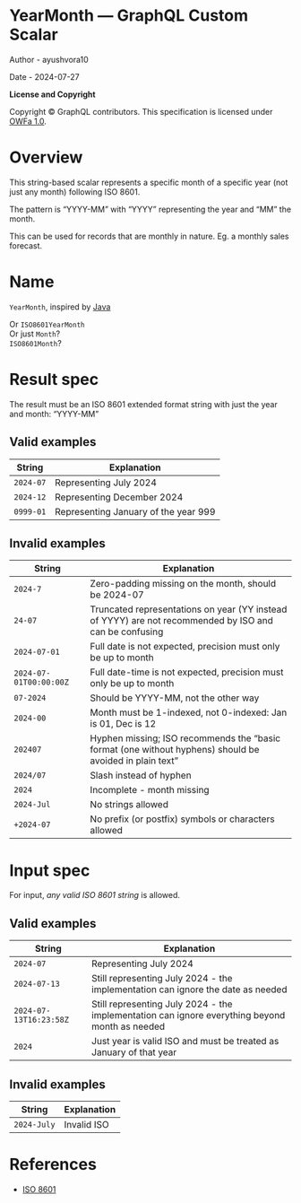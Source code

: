 <!-- cspell:ignore ayushvora10 -->

# YearMonth — GraphQL Custom Scalar

Author - ayushvora10

Date - 2024-07-27

**License and Copyright**

Copyright © GraphQL contributors. This specification is licensed under
[OWFa 1.0](https://www.openwebfoundation.org/the-agreements/the-owf-1-0-agreements-granted-claims/owfa-1-0).

# Overview

This string-based scalar represents a specific month of a specific year (not just any month) following ISO 8601.

The pattern is “YYYY-MM” with “YYYY” representing the year and “MM” the month.

This can be used for records that are monthly in nature. Eg. a monthly sales forecast.

# Name

`YearMonth`, inspired by [Java](https://docs.oracle.com/javase/8/docs/api/java/time/YearMonth.html)

Or `ISO8601YearMonth`\
Or just `Month`?\
`ISO8601Month`?

# Result spec

The result must be an ISO 8601 extended format string with just the year and month: “YYYY-MM”

## Valid examples

| String    | Explanation |
| -------- | ------- |
| `2024-07`  | Representing July 2024    |
| `2024-12` | Representing December 2024     |
| `0999-01`    | Representing January of the year 999    |

## Invalid examples

| String    | Explanation |
| -------- | ------- |
| `2024-7`  | Zero-padding missing on the month, should be 2024-07 |
| `24-07` | Truncated representations on year (YY instead of YYYY) are not recommended by ISO and can be confusing |
| `2024-07-01`    | Full date is not expected, precision must only be up to month |
| `2024-07-01T00:00:00Z`    | Full date-time is not expected, precision must only be up to month |
| `07-2024`    | Should be YYYY-MM, not the other way |
| `2024-00`    | Month must be 1-indexed, not 0-indexed: Jan is 01, Dec is 12 |
| `202407`    | Hyphen missing; ISO recommends the “basic format (one without hyphens) should be avoided in plain text” |
| `2024/07`    | Slash instead of hyphen |
| `2024`    | Incomplete - month missing |
| `2024-Jul`    | No strings allowed |
| `+2024-07`    | No prefix (or postfix) symbols or characters allowed |

# Input spec

For input, _any valid ISO 8601 string_ is allowed.

## Valid examples

| String    | Explanation |
| -------- | ------- |
| `2024-07`  | Representing July 2024    |
| `2024-07-13` | Still representing July 2024 - the implementation can ignore the date as needed     |
| `2024-07-13T16:23:58Z` | Still representing July 2024 - the implementation can ignore everything beyond month as needed     |
| `2024`  | Just year is valid ISO and must be treated as January of that year |

## Invalid examples

| String    | Explanation |
| -------- | ------- |
| `2024-July`  | Invalid ISO |

# References

- [ISO 8601](https://en.wikipedia.org/wiki/ISO_8601)
